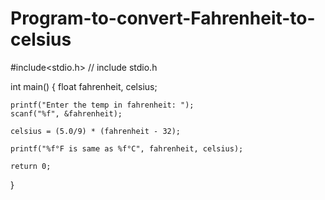 # Program-to-convert-Fahrenheit-to-celsius
#include<stdio.h> // include stdio.h

int main() 
{
    float fahrenheit, celsius;

    printf("Enter the temp in fahrenheit: ");
    scanf("%f", &fahrenheit);

    celsius = (5.0/9) * (fahrenheit - 32);

    printf("%f°F is same as %f°C", fahrenheit, celsius);

    return 0;
} 
